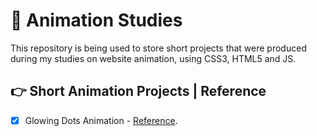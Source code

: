 # 🧐 Animation Studies

This repository is being used to store short projects that were produced during my studies on website animation, using CSS3, HTML5 and JS.

## 👉 Short Animation Projects | Reference

- [x] Glowing Dots Animation - [Reference](https://www.youtube.com/watch?v=fEyjfeRhUK8).
